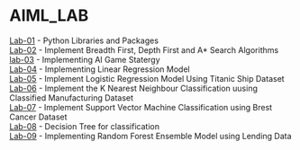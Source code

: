 # AIML_LAB
[Lab-01](LAB_01.ipynb) -  Python Libraries and Packages<br>
[Lab-02](LAB_02.ipynb) - Implement Breadth First, Depth First and A* Search Algorithms<br>
[lab-03](LAB_03.ipynb) - Implementing AI Game Statergy<br>
[Lab-04](LAB_04.ipynb) - Implementing Linear Regression Model<br>
[Lab-05](LAB_05.ipynb) - Implement Logistic Regression Model Using Titanic Ship Dataset<br>
[Lab-06](LAB_06.ipynb) - Implement the K Nearest Neighbour Classification uusing Classified Manufacturing Dataset<br>
[Lab-07](LAB_07.ipynb) - Implement Support Vector Machine Classification using Brest Cancer Dataset<br>
[Lab-08](Lab_08.ipynb) - Decision Tree for classification<br>
[Lab-09](Lab_09.ipynb) - Implementing Random Forest Ensemble Model using Lending Data<br>
